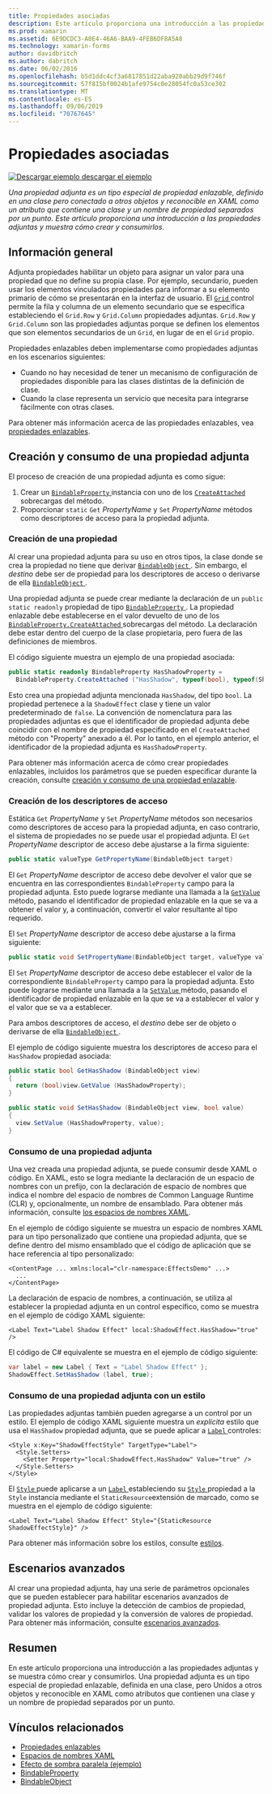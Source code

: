 ```yaml
---
title: Propiedades asociadas
description: Este artículo proporciona una introducción a las propiedades adjuntas y muestra cómo crear y consumirlos.
ms.prod: xamarin
ms.assetid: 6E9DCDC3-A0E4-46A6-BAA9-4FEB6DF8A5A8
ms.technology: xamarin-forms
author: davidbritch
ms.author: dabritch
ms.date: 06/02/2016
ms.openlocfilehash: b5d1ddc4cf3a6817851d22aba920abb29d9f746f
ms.sourcegitcommit: 57f815bf0024b1afe9754c0e28054fc0a53ce302
ms.translationtype: MT
ms.contentlocale: es-ES
ms.lasthandoff: 09/06/2019
ms.locfileid: "70767645"
---
```

# <a name="attached-properties"></a>Propiedades asociadas

[![Descargar ejemplo](~/media/shared/download.png) descargar el ejemplo](https://docs.microsoft.com/samples/xamarin/xamarin-forms-samples/effects-shadoweffect)

_Una propiedad adjunta es un tipo especial de propiedad enlazable, definido en una clase pero conectado a otros objetos y reconocible en XAML como un atributo que contiene una clase y un nombre de propiedad separados por un punto. Este artículo proporciona una introducción a las propiedades adjuntas y muestra cómo crear y consumirlos._

## <a name="overview"></a>Información general

Adjunta propiedades habilitar un objeto para asignar un valor para una propiedad que no define su propia clase. Por ejemplo, secundario, pueden usar los elementos vinculados propiedades para informar a su elemento primario de cómo se presentarán en la interfaz de usuario. El [ `Grid` ](xref:Xamarin.Forms.Grid) control permite la fila y columna de un elemento secundario que se especifica estableciendo el `Grid.Row` y `Grid.Column` propiedades adjuntas. `Grid.Row` y `Grid.Column` son las propiedades adjuntas porque se definen los elementos que son elementos secundarios de un `Grid`, en lugar de en el `Grid` propio.

Propiedades enlazables deben implementarse como propiedades adjuntas en los escenarios siguientes:

- Cuando no hay necesidad de tener un mecanismo de configuración de propiedades disponible para las clases distintas de la definición de clase.
- Cuando la clase representa un servicio que necesita para integrarse fácilmente con otras clases.

Para obtener más información acerca de las propiedades enlazables, vea [propiedades enlazables](~/xamarin-forms/xaml/bindable-properties.md).

## <a name="creating-and-consuming-an-attached-property"></a>Creación y consumo de una propiedad adjunta

El proceso de creación de una propiedad adjunta es como sigue:

1. Crear un [ `BindableProperty` ](xref:Xamarin.Forms.BindableProperty) instancia con uno de los [ `CreateAttached` ](xref:Xamarin.Forms.BindableProperty.CreateAttached*) sobrecargas del método.
1. Proporcionar `static` `Get` *PropertyName* y `Set` *PropertyName* métodos como descriptores de acceso para la propiedad adjunta.

### <a name="creating-a-property"></a>Creación de una propiedad

Al crear una propiedad adjunta para su uso en otros tipos, la clase donde se crea la propiedad no tiene que derivar [ `BindableObject` ](xref:Xamarin.Forms.BindableObject). Sin embargo, el *destino* debe ser de propiedad para los descriptores de acceso o derivarse de ella [ `BindableObject` ](xref:Xamarin.Forms.BindableObject).

Una propiedad adjunta se puede crear mediante la declaración de un `public static readonly` propiedad de tipo [ `BindableProperty` ](xref:Xamarin.Forms.BindableProperty). La propiedad enlazable debe establecerse en el valor devuelto de uno de los [ `BindableProperty.CreateAttached` ](xref:Xamarin.Forms.BindableProperty.CreateAttached(System.String,System.Type,System.Type,System.Object,Xamarin.Forms.BindingMode,Xamarin.Forms.BindableProperty.ValidateValueDelegate,Xamarin.Forms.BindableProperty.BindingPropertyChangedDelegate,Xamarin.Forms.BindableProperty.BindingPropertyChangingDelegate,Xamarin.Forms.BindableProperty.CoerceValueDelegate,Xamarin.Forms.BindableProperty.CreateDefaultValueDelegate)) sobrecargas del método. La declaración debe estar dentro del cuerpo de la clase propietaria, pero fuera de las definiciones de miembros.

El código siguiente muestra un ejemplo de una propiedad asociada:

```csharp
public static readonly BindableProperty HasShadowProperty =
  BindableProperty.CreateAttached ("HasShadow", typeof(bool), typeof(ShadowEffect), false);
```

Esto crea una propiedad adjunta mencionada `HasShadow`, del tipo `bool`. La propiedad pertenece a la `ShadowEffect` clase y tiene un valor predeterminado de `false`. La convención de nomenclatura para las propiedades adjuntas es que el identificador de propiedad adjunta debe coincidir con el nombre de propiedad especificado en el `CreateAttached` método con "Property" anexado a él. Por lo tanto, en el ejemplo anterior, el identificador de la propiedad adjunta es `HasShadowProperty`.

Para obtener más información acerca de cómo crear propiedades enlazables, incluidos los parámetros que se pueden especificar durante la creación, consulte [creación y consumo de una propiedad enlazable](~/xamarin-forms/xaml/bindable-properties.md#consuming-bindable-property).

### <a name="creating-accessors"></a>Creación de los descriptores de acceso

Estática `Get` *PropertyName* y `Set` *PropertyName* métodos son necesarios como descriptores de acceso para la propiedad adjunta, en caso contrario, el sistema de propiedades no se puede usar el propiedad adjunta. El `Get` *PropertyName* descriptor de acceso debe ajustarse a la firma siguiente:

```csharp
public static valueType GetPropertyName(BindableObject target)
```

El `Get` *PropertyName* descriptor de acceso debe devolver el valor que se encuentra en las correspondientes `BindableProperty` campo para la propiedad adjunta. Esto puede lograrse mediante una llamada a la [ `GetValue` ](xref:Xamarin.Forms.BindableObject.GetValue(Xamarin.Forms.BindableProperty)) método, pasando el identificador de propiedad enlazable en la que se va a obtener el valor y, a continuación, convertir el valor resultante al tipo requerido.

El `Set` *PropertyName* descriptor de acceso debe ajustarse a la firma siguiente:

```csharp
public static void SetPropertyName(BindableObject target, valueType value)
```

El `Set` *PropertyName* descriptor de acceso debe establecer el valor de la correspondiente `BindableProperty` campo para la propiedad adjunta. Esto puede lograrse mediante una llamada a la [ `SetValue` ](xref:Xamarin.Forms.BindableObject.SetValue(Xamarin.Forms.BindableProperty,System.Object)) método, pasando el identificador de propiedad enlazable en la que se va a establecer el valor y el valor que se va a establecer.

Para ambos descriptores de acceso, el *destino* debe ser de objeto o derivarse de ella [ `BindableObject` ](xref:Xamarin.Forms.BindableObject).

El ejemplo de código siguiente muestra los descriptores de acceso para el `HasShadow` propiedad asociada:

```csharp
public static bool GetHasShadow (BindableObject view)
{
  return (bool)view.GetValue (HasShadowProperty);
}

public static void SetHasShadow (BindableObject view, bool value)
{
  view.SetValue (HasShadowProperty, value);
}
```

### <a name="consuming-an-attached-property"></a>Consumo de una propiedad adjunta

Una vez creada una propiedad adjunta, se puede consumir desde XAML o código. En XAML, esto se logra mediante la declaración de un espacio de nombres con un prefijo, con la declaración de espacio de nombres que indica el nombre del espacio de nombres de Common Language Runtime (CLR) y, opcionalmente, un nombre de ensamblado. Para obtener más información, consulte [los espacios de nombres XAML](~/xamarin-forms/xaml/namespaces.md).

En el ejemplo de código siguiente se muestra un espacio de nombres XAML para un tipo personalizado que contiene una propiedad adjunta, que se define dentro del mismo ensamblado que el código de aplicación que se hace referencia al tipo personalizado:

```xaml
<ContentPage ... xmlns:local="clr-namespace:EffectsDemo" ...>
  ...
</ContentPage>
```

La declaración de espacio de nombres, a continuación, se utiliza al establecer la propiedad adjunta en un control específico, como se muestra en el ejemplo de código XAML siguiente:

```xaml
<Label Text="Label Shadow Effect" local:ShadowEffect.HasShadow="true" />
```

El código de C# equivalente se muestra en el ejemplo de código siguiente:

```csharp
var label = new Label { Text = "Label Shadow Effect" };
ShadowEffect.SetHasShadow (label, true);
```

### <a name="consuming-an-attached-property-with-a-style"></a>Consumo de una propiedad adjunta con un estilo

Las propiedades adjuntas también pueden agregarse a un control por un estilo. El ejemplo de código XAML siguiente muestra un *explícita* estilo que usa el `HasShadow` propiedad adjunta, que se puede aplicar a [ `Label` ](xref:Xamarin.Forms.Label) controles:

```xaml
<Style x:Key="ShadowEffectStyle" TargetType="Label">
  <Style.Setters>
    <Setter Property="local:ShadowEffect.HasShadow" Value="true" />
  </Style.Setters>
</Style>
```

El [ `Style` ](xref:Xamarin.Forms.Style) puede aplicarse a un [ `Label` ](xref:Xamarin.Forms.Label) estableciendo su [ `Style` ](xref:Xamarin.Forms.NavigableElement.Style) propiedad a la `Style` instancia mediante el `StaticResource`extensión de marcado, como se muestra en el ejemplo de código siguiente:

```xaml
<Label Text="Label Shadow Effect" Style="{StaticResource ShadowEffectStyle}" />
```

Para obtener más información sobre los estilos, consulte [estilos](~/xamarin-forms/user-interface/styles/index.md).

## <a name="advanced-scenarios"></a>Escenarios avanzados

Al crear una propiedad adjunta, hay una serie de parámetros opcionales que se pueden establecer para habilitar escenarios avanzados de propiedad adjunta. Esto incluye la detección de cambios de propiedad, validar los valores de propiedad y la conversión de valores de propiedad. Para obtener más información, consulte [escenarios avanzados](~/xamarin-forms/xaml/bindable-properties.md#advanced).

## <a name="summary"></a>Resumen

En este artículo proporciona una introducción a las propiedades adjuntas y se muestra cómo crear y consumirlos. Una propiedad adjunta es un tipo especial de propiedad enlazable, definida en una clase, pero Unidos a otros objetos y reconocible en XAML como atributos que contienen una clase y un nombre de propiedad separados por un punto.

## <a name="related-links"></a>Vínculos relacionados

- [Propiedades enlazables](~/xamarin-forms/xaml/bindable-properties.md)
- [Espacios de nombres XAML](~/xamarin-forms/xaml/namespaces.md)
- [Efecto de sombra paralela (ejemplo)](https://docs.microsoft.com/samples/xamarin/xamarin-forms-samples/effects-shadoweffect)
- [BindableProperty](xref:Xamarin.Forms.BindableProperty)
- [BindableObject](xref:Xamarin.Forms.BindableObject)

